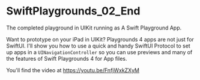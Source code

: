 # SwiftPlaygrounds_02_End
The completed playground in UIKit running as A Swift Playground App. 

Want to prototype on your iPad in UIKit? Playgrounds 4 apps are not just for SwiftUI. I'll show you how to use a quick and handy SwiftUI Protocol to set up apps in a `UINavigationController` so you can use previews and many of the features of Swift Playgrounds 4 for App files. 

You'll find the video at https://youtu.be/FnfjWxkZXyM
